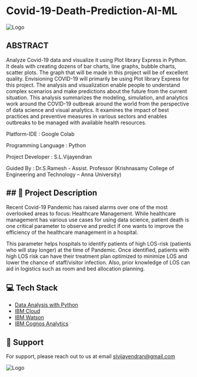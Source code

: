 # Covid-19-Death-Prediction-AI-ML

![Logo](https://scitechdaily.com/images/SARS-CoV-2-Animation.gif)

## ABSTRACT

Analyze Covid-19 data and visualize it using Plot library Express in Python. It deals 
with creating dozens of bar charts, line graphs, bubble charts, scatter plots. The graph 
that will be made in this project will be of excellent quality. Envisioning COVID-19 
will primarily be using Plot library Express for this project. The analysis and 
visualization enable people to understand complex scenarios and make predictions 
about the future from the current situation. This analysis summarizes the modeling, 
simulation, and analytics work around the COVID-19 outbreak around the world 
from the perspective of data science and visual analytics. It examines the impact of 
best practices and preventive measures in various sectors and enables outbreaks to 
be managed with available health resources.

Platform-IDE : Google Colab

Programming Language : Python

Project Developer : S.L.Vijayendran

Guided By : Dr.S.Ramesh - Assist. Professor 
(Krishnasamy College of Engineering and Technology – Anna University)


## ## 📝 Project Description
 Recent Covid-19 Pandemic has raised alarms over one of the most overlooked areas to focus: Healthcare
Management. While healthcare management has various use cases for using data science, patient death is one critical parameter to observe and predict if one wants to improve the efficiency of the healthcare management in a hospital.

 This parameter helps hospitals to identify patients of high LOS-risk (patients who will stay longer) at the time of Pandemic. Once identified, patients with high LOS risk can have their treatment plan optimized to minimize LOS and lower the chance of staff/visitor infection. Also, prior knowledge of LOS can aid in logistics such as room and bed allocation planning.
 
 ## 💻 Tech Stack

 - [Data Analysis with Python](https://en.wikipedia.org/wiki/Data_analysis)
 - [IBM Cloud](https://en.wikipedia.org/wiki/IBM_Cloud)
 - [IBM Watson](https://en.wikipedia.org/wiki/IBM_Watson)
 - [IBM Cognos Analytics](https://en.wikipedia.org/wiki/IBM_Cognos_Analytics)

## 🤝 Support

For support, please reach out to us at email slvijayendran@gmail.com

<cemter> ![Logo](https://media1.giphy.com/media/l3q2FnW3yZRJVZH2g/giphy.gif?cid=790b7611df04fcf78be01764e6121ed07c106223750aabd6&rid=giphy.gif&ct=g) </center>
